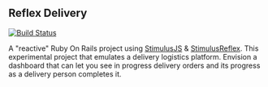 ## Reflex Delivery
[![Build Status](https://edwinthinks.semaphoreci.com/badges/reflex_delivery/branches/master.svg?style=shields)](https://edwinthinks.semaphoreci.com/projects/reflex_delivery)

A "reactive" Ruby On Rails project using [StimulusJS](https://stimulusjs.org/) & [StimulusReflex](https://docs.stimulusreflex.com/). This experimental project that emulates a delivery logistics platform. Envision a dashboard that can let you see in progress delivery orders and its progress as a delivery person completes it.

